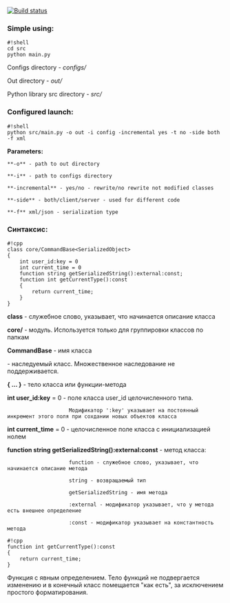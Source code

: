 [![Build status](https://ci.appveyor.com/api/projects/status/t5sp7poff0ygygw5/branch/master?svg=true)](https://ci.appveyor.com/project/Volodar/tools-mlc/branch/master)

### Simple using: ###


```
#!shell
cd src
python main.py
```

Configs directory - *configs/*

Out directory - *out/*

Python library src directory - *src/*


### Configured launch: ###

```
#!shell
python src/main.py -o out -i config -incremental yes -t no -side both -f xml
```

**Parameters:**

	**-o** - path to out directory

	**-i** - path to configs directory

	**-incremental** - yes/no - rewrite/no rewrite not modified classes

	**-side** - both/client/server - used for different code

	**-f** xml/json - serialization type


### Синтаксис: ###

```
#!cpp
class core/CommandBase<SerializedObject>
{
	int user_id:key = 0
	int current_time = 0
	function string getSerializedString():external:const;
	function int getCurrentType():const
	{
	    return current_time;
	}
}
```

**class** - служебное слово, указывает, что начинается описание класса

**core/** - модуль. Используется только для группировки классов по папкам

**CommandBase** - имя класса

**<SerializedObject>** - наследуемый класс. Множественное наследование не поддерживается.

**{ ... }** - тело класса или функции-метода

**int user_id:key** = 0  -  поле класса user_id целочисленного типа.

                        Модификатор ':key' указывает на постоянный инкремент этого поля при сохдании новых объектов класса

**int current_time** = 0 - целочисленное поле класса с инициализацией нолем

**function string getSerializedString():external:const** - метод класса:

                        function - служебное слово, указывает, что начинается описание метода

                        string - возвращаемый тип

                        getSerializedString - имя метода

                        :external - модификатор указывает, что у метода есть внешнее определение

                        :const - модификатор указывает на константность метода

```
#!cpp
function int getCurrentType():const
{
    return current_time;
}
```

Функция с явным определением. Тело функций не подвергается изменению и в конечный класс помещается "как есть", за исключением простого форматирования.